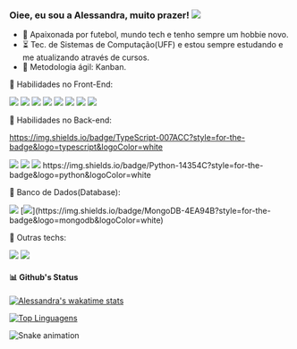 
### Oiee, eu sou a Alessandra, muito prazer!  <a href="https://www.linkedin.com/in/alessandradocouto"><img src="https://img.shields.io/badge/LinkedIn-0077B5?style=for-the-badge&logo=linkedin&logoColor=white"></a> 

- 🤙 Apaixonada por futebol, mundo tech e tenho sempre um hobbie novo. 
-  :hourglass_flowing_sand: Tec. de Sistemas de Computação(UFF) e estou sempre estudando e me atualizando através de cursos.
-  :pushpin: Metodologia ágil: Kanban.


:rocket: Habilidades no Front-End:


<img src="https://img.shields.io/badge/HTML5-E34F26?style=for-the-badge&logo=html5&logoColor=white">  <img src="https://img.shields.io/badge/CSS3-1572B6?style=for-the-badge&logo=css3&logoColor=white">  <img src="https://img.shields.io/badge/JavaScript-F7DF1E?style=for-the-badge&logo=javascript&logoColor=black">
<img src="https://img.shields.io/badge/JavaScript-F7DF1E?style=for-the-badge&logo=javascript&logoColor=black">  <img src="https://img.shields.io/badge/Sass-CC6699?style=for-the-badge&logo=sass&logoColor=white">   <img src="https://img.shields.io/badge/Git-F05032?style=for-the-badge&logo=git&logoColor=white">
<img src="https://img.shields.io/badge/React-20232A?style=for-the-badge&logo=react&logoColor=61DAFB">
<img src="https://img.shields.io/badge/Material--UI-0081CB?style=for-the-badge&logo=material-ui&logoColor=white">

 
:roller_coaster:  Habilidades no Back-end:


https://img.shields.io/badge/TypeScript-007ACC?style=for-the-badge&logo=typescript&logoColor=white

<img src="https://img.shields.io/badge/Java-2C2255?style=for-the-badge&logo=java&logoColor=white">
<img src="https://img.shields.io/badge/Python-CCCCCC?style=for-the-badge&logo=python&logoColor=black">
<img src="https://img.shields.io/badge/Node.js-43853D?style=for-the-badge&logo=node.js&logoColor=white">
https://img.shields.io/badge/Python-14354C?style=for-the-badge&logo=python&logoColor=white


:closed_lock_with_key: Banco de Dados(Database):


<img src="https://img.shields.io/badge/Mysql-000000?style=for-the-badge&logo=mysql&logoColor=yellow">
[<img src="https://img.shields.io/badge/Mysql-000000?style=for-the-badge&logo=mysql&logoColor=yellow">](https://img.shields.io/badge/MongoDB-4EA94B?style=for-the-badge&logo=mongodb&logoColor=white)
 
:telescope: Outras techs:

<img src="https://img.shields.io/badge/Figma-F24E1E?style=for-the-badge&logo=figma&logoColor=white">  <img src="https://img.shields.io/badge/Inkscape-000000?style=for-the-badge&logo=Inkscape&logoColor=white"> 



#### :bar_chart: Github's Status

[![Alessandra's wakatime stats](https://github-readme-stats.vercel.app/api/wakatime?username=alessandradocouto)
](https://github.com/alessandradocouto/github-readme-stats)

[![Top Linguagens](https://github-readme-stats.vercel.app/api/top-langs/?username=alessandradocouto&layout=compact)](https://github.com/alessandradocouto/github-readme-stats)


![Snake animation](https://github.com/alessandradocouto/alessandradocouto/blob/output/github-contribution-grid-snake.svg)
